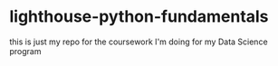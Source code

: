 # lighthouse-python-fundamentals

this is just my repo for the coursework I'm doing for my Data Science program
